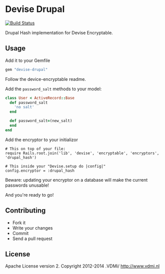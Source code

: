 # Devise Drupal

[![Build Status](https://travis-ci.org/jerbob92/devise-drupal.png?branch=master)](https://travis-ci.org/jerbob92/devise-drupal)

Drupal Hash implementation for Devise Encryptable.

## Usage

Add it to your Gemfile

```ruby
gem "devise-drupal"
```

Follow the device-encryptable readme.

Add the `password_salt` methods to your model:

```ruby
class User < ActiveRecord::Base
  def password_salt
    'no salt'
  end

  def password_salt=(new_salt)
  end
end
```

Add the encryptor to your initializor

```
# This on top of your file:
require Rails.root.join('lib', 'devise', 'encryptable', 'encryptors', 'drupal_hash')

# This inside your "Devise.setup do |config|"
config.encryptor = :drupal_hash
```

Beware: updating your encryptor on a database will make the current passwords unusable!

And you're ready to go!

## Contributing

* Fork it
* Write your changes
* Commit
* Send a pull request

## License

Apache License version 2. Copyright 2012-2014 .VDMi/ http://www.vdmi.nl

